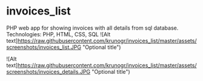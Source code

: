 invoices_list
=============

PHP web app for showing invoices with all details from sql database. Technologies: PHP, HTML, CSS, SQL
![Alt text]https://raw.githubusercontent.com/krunogr/invoices_list/master/assets/screenshots/invoices_list.JPG "Optional title")


![Alt text]https://raw.githubusercontent.com/krunogr/invoices_list/master/assets/screenshots/invoices_details.JPG "Optional title")
